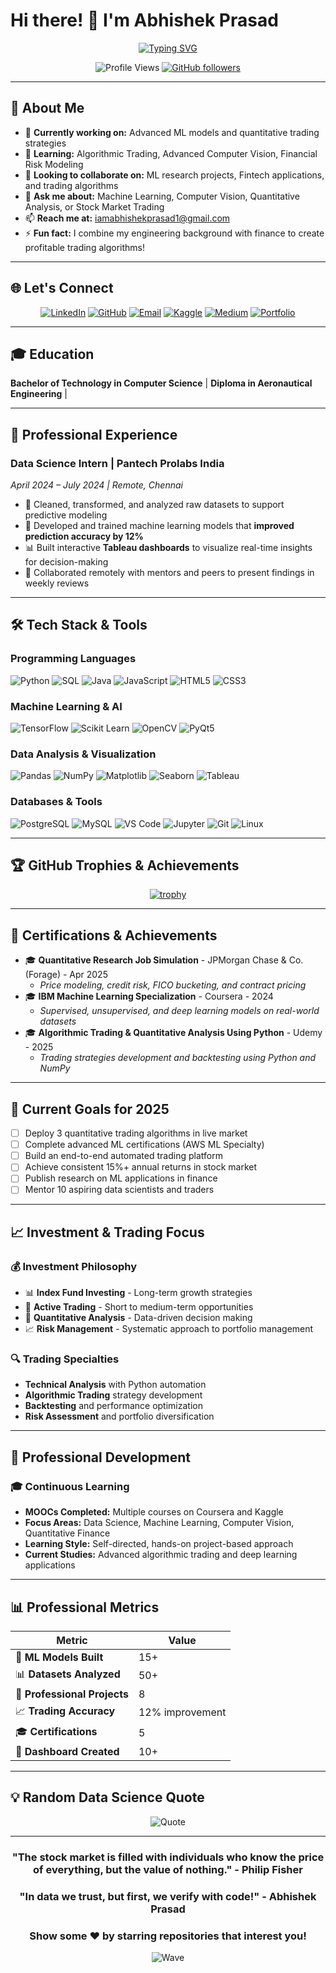 # Hi there! 👋 I'm Abhishek Prasad

<div align="center">
  
[![Typing SVG](https://readme-typing-svg.herokuapp.com?font=Fira+Code&size=22&duration=3000&pause=1000&color=58A6FF&center=true&vCenter=true&width=700&lines=Data+Science+Engineer;Machine+Learning+Enthusiast;Analytics+Specialist;Quantitative+Analyst;Stock+Market+Trader)](https://git.io/typing-svg)

![Profile Views](https://komarev.com/ghpvc/?username=Abhishekprasad08&label=Profile%20views&color=brightgreen&style=flat-square)
[![GitHub followers](https://img.shields.io/github/followers/Abhishekprasad08?label=Followers&style=social)](https://github.com/Abhishekprasad08)

</div>

---

## 🚀 About Me

- 🔭 **Currently working on:** Advanced ML models and quantitative trading strategies
- 🌱 **Learning:** Algorithmic Trading, Advanced Computer Vision, Financial Risk Modeling
- 👯 **Looking to collaborate on:** ML research projects, Fintech applications, and trading algorithms
- 💬 **Ask me about:** Machine Learning, Computer Vision, Quantitative Analysis, or Stock Market Trading
- 📫 **Reach me at:** iamabhishekprasad1@gmail.com
- ⚡ **Fun fact:** I combine my engineering background with finance to create profitable trading algorithms!

---

## 🌐 Let's Connect

<div align="center">

[![LinkedIn](https://img.shields.io/badge/LinkedIn-0077B5?style=for-the-badge&logo=linkedin&logoColor=white)](https://www.linkedin.com/in/abhishek-prasadd-b8b413185/)
[![GitHub](https://img.shields.io/badge/GitHub-100000?style=for-the-badge&logo=github&logoColor=white)](https://github.com/Abhishekprasad08)
[![Email](https://img.shields.io/badge/Email-D14836?style=for-the-badge&logo=gmail&logoColor=white)](mailto:iamabhishekprasad1@gmail.com)
[![Kaggle](https://img.shields.io/badge/Kaggle-20BEFF?style=for-the-badge&logo=kaggle&logoColor=white)](https://kaggle.com/abhishekprasad08)
[![Medium](https://img.shields.io/badge/Medium-12100E?style=for-the-badge&logo=medium&logoColor=white)](https://medium.com/@abhishekprasad)
[![Portfolio](https://img.shields.io/badge/Portfolio-FF5722?style=for-the-badge&logo=google-chrome&logoColor=white)](https://abhishekprasad08.github.io)

</div>

---

## 🎓 Education
**Bachelor of Technology in Computer Science** |
**Diploma in Aeronautical Engineering** | 

---

## 💼 Professional Experience

### **Data Science Intern** | Pantech Prolabs India
*April 2024 – July 2024 | Remote, Chennai*

- 🧹 Cleaned, transformed, and analyzed raw datasets to support predictive modeling
- 🎯 Developed and trained machine learning models that **improved prediction accuracy by 12%**
- 📊 Built interactive **Tableau dashboards** to visualize real-time insights for decision-making
- 🤝 Collaborated remotely with mentors and peers to present findings in weekly reviews

---

## 🛠️ Tech Stack & Tools

### Programming Languages
![Python](https://img.shields.io/badge/Python-3776AB?style=for-the-badge&logo=python&logoColor=white)
![SQL](https://img.shields.io/badge/SQL-4479A1?style=for-the-badge&logo=mysql&logoColor=white)
![Java](https://img.shields.io/badge/Java-ED8B00?style=for-the-badge&logo=java&logoColor=white)
![JavaScript](https://img.shields.io/badge/JavaScript-F7DF1E?style=for-the-badge&logo=javascript&logoColor=black)
![HTML5](https://img.shields.io/badge/HTML5-E34F26?style=for-the-badge&logo=html5&logoColor=white)
![CSS3](https://img.shields.io/badge/CSS3-1572B6?style=for-the-badge&logo=css3&logoColor=white)

### Machine Learning & AI
![TensorFlow](https://img.shields.io/badge/TensorFlow-FF6F00?style=for-the-badge&logo=tensorflow&logoColor=white)
![Scikit Learn](https://img.shields.io/badge/scikit_learn-F7931E?style=for-the-badge&logo=scikit-learn&logoColor=white)
![OpenCV](https://img.shields.io/badge/OpenCV-27338e?style=for-the-badge&logo=OpenCV&logoColor=white)
![PyQt5](https://img.shields.io/badge/PyQt5-41CD52?style=for-the-badge&logo=qt&logoColor=white)

### Data Analysis & Visualization
![Pandas](https://img.shields.io/badge/Pandas-150458?style=for-the-badge&logo=pandas&logoColor=white)
![NumPy](https://img.shields.io/badge/NumPy-013243?style=for-the-badge&logo=numpy&logoColor=white)
![Matplotlib](https://img.shields.io/badge/Matplotlib-11557c?style=for-the-badge&logo=matplotlib&logoColor=white)
![Seaborn](https://img.shields.io/badge/Seaborn-3776AB?style=for-the-badge&logo=seaborn&logoColor=white)
![Tableau](https://img.shields.io/badge/Tableau-E97627?style=for-the-badge&logo=tableau&logoColor=white)

### Databases & Tools
![PostgreSQL](https://img.shields.io/badge/PostgreSQL-316192?style=for-the-badge&logo=postgresql&logoColor=white)
![MySQL](https://img.shields.io/badge/MySQL-00000F?style=for-the-badge&logo=mysql&logoColor=white)
![VS Code](https://img.shields.io/badge/Visual_Studio_Code-0078D4?style=for-the-badge&logo=visual%20studio%20code&logoColor=white)
![Jupyter](https://img.shields.io/badge/Jupyter-F37626?style=for-the-badge&logo=jupyter&logoColor=white)
![Git](https://img.shields.io/badge/Git-F05032?style=for-the-badge&logo=git&logoColor=white)
![Linux](https://img.shields.io/badge/Linux-FCC624?style=for-the-badge&logo=linux&logoColor=black)

---

## 🏆 GitHub Trophies & Achievements

<div align="center">
  
[![trophy](https://github-profile-trophy.vercel.app/?username=Abhishekprasad08&theme=tokyonight&no-frame=false&no-bg=false&margin-w=4&row=2&column=4)](https://github.com/ryo-ma/github-profile-trophy)

</div>

---

## 🏅 Certifications & Achievements

- 🎓 **Quantitative Research Job Simulation** - JPMorgan Chase & Co. (Forage) - Apr 2025
  - *Price modeling, credit risk, FICO bucketing, and contract pricing*
- 🎓 **IBM Machine Learning Specialization** - Coursera - 2024
  - *Supervised, unsupervised, and deep learning models on real-world datasets*
- 🎓 **Algorithmic Trading & Quantitative Analysis Using Python** - Udemy - 2025
  - *Trading strategies development and backtesting using Python and NumPy*

---

## 🎯 Current Goals for 2025

- [ ] Deploy 3 quantitative trading algorithms in live market
- [ ] Complete advanced ML certifications (AWS ML Specialty)
- [ ] Build an end-to-end automated trading platform
- [ ] Achieve consistent 15%+ annual returns in stock market
- [ ] Publish research on ML applications in finance
- [ ] Mentor 10 aspiring data scientists and traders

---

## 📈 Investment & Trading Focus

### 💰 **Investment Philosophy**
- 📊 **Index Fund Investing** - Long-term growth strategies
- 🎯 **Active Trading** - Short to medium-term opportunities
- 🧮 **Quantitative Analysis** - Data-driven decision making
- 📈 **Risk Management** - Systematic approach to portfolio management

### 🔍 **Trading Specialties**
- **Technical Analysis** with Python automation
- **Algorithmic Trading** strategy development
- **Backtesting** and performance optimization
- **Risk Assessment** and portfolio diversification

---

## 📝 Professional Development

### 🎓 **Continuous Learning**
- **MOOCs Completed:** Multiple courses on Coursera and Kaggle
- **Focus Areas:** Data Science, Machine Learning, Computer Vision, Quantitative Finance
- **Learning Style:** Self-directed, hands-on project-based approach
- **Current Studies:** Advanced algorithmic trading and deep learning applications

---

## 📊 Professional Metrics

<div align="center">

| Metric | Value |
|--------|-------|
| 🤖 **ML Models Built** | 15+ |
| 📊 **Datasets Analyzed** | 50+ |
| 💼 **Professional Projects** | 8 |
| 📈 **Trading Accuracy** | 12% improvement |
| 🎓 **Certifications** | 5 |
| 📱 **Dashboard Created** | 10+ |

</div>

---

## 💡 Random Data Science Quote

<div align="center">
  
![Quote](https://quotes-github-readme.vercel.app/api?type=horizontal&theme=tokyonight)

</div>

---

<div align="center">
  
### "The stock market is filled with individuals who know the price of everything, but the value of nothing." - Philip Fisher

### "In data we trust, but first, we verify with code!" - Abhishek Prasad

### Show some ❤️ by starring repositories that interest you!

![Wave](https://raw.githubusercontent.com/mayhemantt/mayhemantt/Update/svg/Bottom.svg)

</div>
